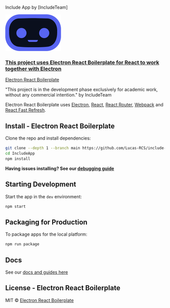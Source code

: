 Include App by [IncludeTeam]
<br>

![Mascot IncludeApp](public/img/mascot_icon.png)
<br>
<a href="https://electron-react-boilerplate.js.org"><h3>This project uses <b>Electron React Boilerplate</b>
for React to work together with Electron</h3></a>

[Electron React Boilerplate](https://electron-react-boilerplate.js.org)

<p>"This project is in the development phase exclusively for academic work, without any commercial intention." by IncludeTeam</p>

<p>
  Electron React Boilerplate uses <a href="https://electron.atom.io/">Electron</a>, <a href="https://facebook.github.io/react/">React</a>, <a href="https://github.com/reactjs/react-router">React Router</a>, <a href="https://webpack.js.org/">Webpack</a> and <a href="https://www.npmjs.com/package/react-refresh">React Fast Refresh</a>.
</p>

## Install - Electron React Boilerplate

Clone the repo and install dependencies:

```bash
git clone --depth 1 --branch main https://github.com/Lucas-RCS/include-frontend.git IncludeApp
cd IncludeApp
npm install
```

**Having issues installing? See our [debugging guide](https://github.com/electron-react-boilerplate/electron-react-boilerplate/issues/400)**

## Starting Development

Start the app in the `dev` environment:

```bash
npm start
```

## Packaging for Production

To package apps for the local platform:

```bash
npm run package
```

## Docs

See our [docs and guides here](https://electron-react-boilerplate.js.org/docs/installation)

## License - Electron React Boilerplate 

MIT © [Electron React Boilerplate](https://github.com/electron-react-boilerplate)

[github-actions-status]: https://github.com/electron-react-boilerplate/electron-react-boilerplate/workflows/Test/badge.svg
[github-actions-url]: https://github.com/electron-react-boilerplate/electron-react-boilerplate/actions
[github-tag-image]: https://img.shields.io/github/tag/electron-react-boilerplate/electron-react-boilerplate.svg?label=version
[github-tag-url]: https://github.com/electron-react-boilerplate/electron-react-boilerplate/releases/latest
[stackoverflow-img]: https://img.shields.io/badge/stackoverflow-electron_react_boilerplate-blue.svg
[stackoverflow-url]: https://stackoverflow.com/questions/tagged/electron-react-boilerplate
